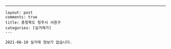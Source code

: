 ---
    layout: post
    comments: true
    title: 충청북도 청주시 서원구
    categories: [실거래가]
    ---

    2021-06-10 실거래 정보가 없습니다.

    